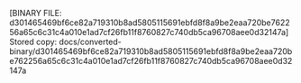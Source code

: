 [BINARY FILE: d301465469bf6ce82a719310b8ad5805115691ebfd8f8a9be2eaa720be762256a65c6c31c4a010e1ad7cf26fb11f8760827c740db5ca96708aee0d32147a]
Stored copy: docs/converted-binary/d301465469bf6ce82a719310b8ad5805115691ebfd8f8a9be2eaa720be762256a65c6c31c4a010e1ad7cf26fb11f8760827c740db5ca96708aee0d32147a
